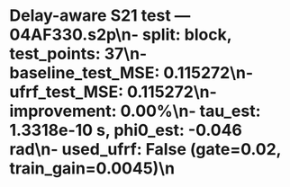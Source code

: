 # Delay-aware S21 test — 04AF330.s2p\n- split: block, test_points: 37\n- baseline_test_MSE: 0.115272\n- ufrf_test_MSE: 0.115272\n- improvement: 0.00%\n- tau_est: 1.3318e-10 s, phi0_est: -0.046 rad\n- used_ufrf: False (gate=0.02, train_gain=0.0045)\n